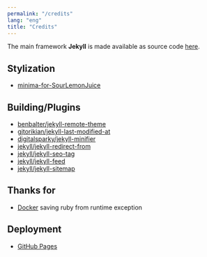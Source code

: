 ```yaml
---
permalink: "/credits"
lang: "eng"
title: "Credits"
---
```


The main framework **Jekyll** is made available as source code [here](https://jekyllrb.com/).

## Stylization

- [minima-for-SourLemonJuice](https://github.com/SourLemonJuice/minima-for-SourLemonJuice)

## Building/Plugins

- [benbalter/jekyll-remote-theme](https://github.com/benbalter/jekyll-remote-theme)
- [gjtorikian/jekyll-last-modified-at](https://github.com/gjtorikian/jekyll-last-modified-at)
- [digitalsparky/jekyll-minifier](https://github.com/digitalsparky/jekyll-minifier)
- [jekyll/jekyll-redirect-from](https://github.com/jekyll/jekyll-redirect-from)
- [jekyll/jekyll-seo-tag](https://github.com/jekyll/jekyll-seo-tag)
- [jekyll/jekyll-feed](https://github.com/jekyll/jekyll-feed)
- [jekyll/jekyll-sitemap](https://github.com/jekyll/jekyll-sitemap)

## Thanks for

- [Docker](https://www.docker.com/) saving ruby from runtime exception

## Deployment

- [GitHub Pages](https://pages.github.com/)
